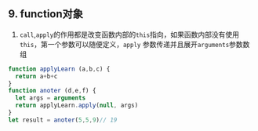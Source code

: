 ## 9. function对象

1. `call`,`apply`的作用都是改变函数内部的`this`指向，如果函数内部没有使用`this`，第一个参数可以随便定义，`apply` 参数传递并且展开`arguments`参数数组
```js
function applyLearn (a,b,c) {
  return a+b+c
}
function anoter (d,e,f) {
  let args = arguments
  return applyLearn.apply(null, args) 
}
let result = anoter(5,5,9)// 19
```
